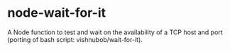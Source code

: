 # node-wait-for-it
A Node function to test and wait on the availability of a TCP host and port (porting of bash script: vishnubob/wait-for-it).
